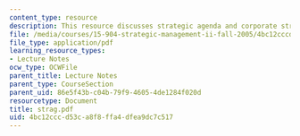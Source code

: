 ```yaml
---
content_type: resource
description: This resource discusses strategic agenda and corporate strategic thrusrs.
file: /media/courses/15-904-strategic-management-ii-fall-2005/4bc12cccd53ca8f8ffa4dfea9dc7c517_strag.pdf
file_type: application/pdf
learning_resource_types:
- Lecture Notes
ocw_type: OCWFile
parent_title: Lecture Notes
parent_type: CourseSection
parent_uid: 86e5f43b-c04b-79f9-4605-4de1284f020d
resourcetype: Document
title: strag.pdf
uid: 4bc12ccc-d53c-a8f8-ffa4-dfea9dc7c517
---
```

